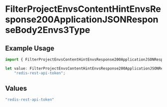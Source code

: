# FilterProjectEnvsContentHintEnvsResponse200ApplicationJSONResponseBody2Envs3Type

## Example Usage

```typescript
import { FilterProjectEnvsContentHintEnvsResponse200ApplicationJSONResponseBody2Envs3Type } from "@vercel/sdk/models/operations";

let value: FilterProjectEnvsContentHintEnvsResponse200ApplicationJSONResponseBody2Envs3Type =
    "redis-rest-api-token";
```

## Values

```typescript
"redis-rest-api-token"
```